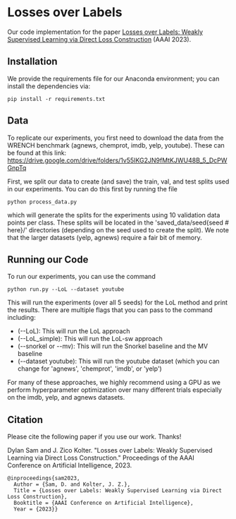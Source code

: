 # Losses over Labels

Our code implementation for the paper [Losses over Labels: Weakly Supervised Learning via Direct Loss Construction](https://arxiv.org/abs/2212.06921) (AAAI 2023). 

## Installation

We provide the requirements file for our Anaconda environment; you can install the dependencies via:

```
pip install -r requirements.txt
```

## Data 

To replicate our experiments, you first need to download the data from the WRENCH benchmark (agnews, chemprot, imdb, yelp, youtube). These can be found at this link: 
https://drive.google.com/drive/folders/1v55IKG2JN9fMtKJWU48B_5_DcPWGnpTq

First, we split our data to create (and save) the train, val, and test splits used in our experiments. You can do this first by running the file

```
python process_data.py
```

which will generate the splits for the experiments using 10 validation data points per class. These splits will be located in the 'saved_data/seed{seed # here}/' directories (depending on the seed used to create the split). We note that the larger datasets (yelp, agnews) require a fair bit of memory.

## Running our Code

To run our experiments, you can use the command

```
python run.py --LoL --dataset youtube
```

This will run the experiments (over all 5 seeds) for the LoL method and print the results. There are multiple flags that you can pass to the command including:

- (--LoL): This will run the LoL approach
- (--LoL_simple): This will run the LoL-sw approach
- (--snorkel or --mv): This will run the Snorkel baseline and the MV baseline
- (--dataset youtube): This will run the youtube dataset (which you can change for 'agnews', 'chemprot', 'imdb', or 'yelp')

For many of these approaches, we highly recommend using a GPU as we perform hyperparameter optimization over many different trials especially on the imdb, yelp, and agnews datasets.

## Citation

Please cite the following paper if you use our work. Thanks!

Dylan Sam and J. Zico Kolter. "Losses over Labels: Weakly Supervised Learning via Direct Loss Construction." Proceedings of the AAAI Conference on Artificial Intelligence, 2023.

```
@inproceedings{sam2023,
  Author = {Sam, D. and Kolter, J. Z.},
  Title = {Losses over Labels: Weakly Supervised Learning via Direct Loss Construction},
  Booktitle = {AAAI Conference on Artificial Intelligence},
  Year = {2023}}
```

